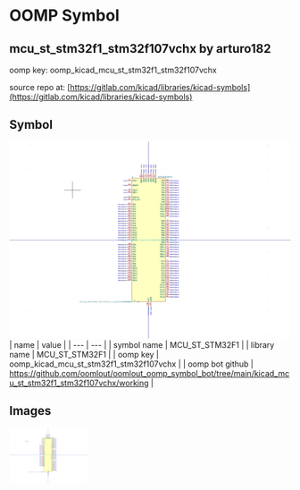 # OOMP Symbol  
## mcu_st_stm32f1_stm32f107vchx  by arturo182  
  
oomp key: oomp_kicad_mcu_st_stm32f1_stm32f107vchx  
  
source repo at: [https://gitlab.com/kicad/libraries/kicad-symbols](https://gitlab.com/kicad/libraries/kicad-symbols)  
## Symbol  
  
[![working.png](working_600.png)](working.png)  
| name | value | 
| --- | --- | 
| symbol name | MCU_ST_STM32F1 | 
| library name | MCU_ST_STM32F1 | 
| oomp key | oomp_kicad_mcu_st_stm32f1_stm32f107vchx | 
| oomp bot github | https://github.com/oomlout/oomlout_oomp_symbol_bot/tree/main/kicad_mcu_st_stm32f1_stm32f107vchx/working | 
## Images  
  
[![working.png](working_140.png)](working.png)  
